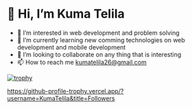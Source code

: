 # 👋 Hi, I’m Kuma Telila
- 👀 I’m interested in web development and problem solving
- 🌱 I’m currently learning new comming technologies on web development and mobile development
- 💞️ I’m looking to collaborate on any thing that is interesting
- 📫 How to reach me  kumatelila26@gmail.com

[![trophy](https://github-profile-trophy.vercel.app/?username=KumaTelila)](https://github.com/ryo-ma/github-profile-trophy)

https://github-profile-trophy.vercel.app/?username=KumaTelila&title=Followers
<!---
KumaTelila/KumaTelila is a ✨ special ✨ repository because its `README.md` (this file) appears on your GitHub profile.
You can click the Preview link to take a look at your changes.
--->
